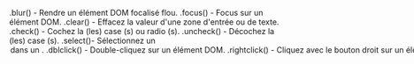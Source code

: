 .blur() - Rendre un élément DOM focalisé flou.
.focus() - Focus sur un élément DOM.
.clear() - Effacez la valeur d'une zone d'entrée ou de texte.
.check() - Cochez la (les) case (s) ou radio (s).
.uncheck() - Décochez la (les) case (s).
.select()- Sélectionnez un <option>dans un <select>.
.dblclick() - Double-cliquez sur un élément DOM.
.rightclick() - Cliquez avec le bouton droit sur un élément DOM.
